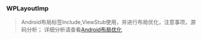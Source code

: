 ### WPLayoutImp

>Android布局标签Include,ViewStub使用，并进行布局优化，注意事项，源码分析；
详细分析请查看[Android布局优化](http://whiskeyfei.github.io/2015/11/11/android-viewstub.html)
